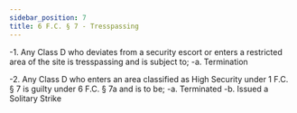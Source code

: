 ```yaml
---
sidebar_position: 7
title: 6 F.C. § 7 - Tresspassing
---
```


-1. Any Class D who deviates from a security escort or enters a restricted area of the site is tresspassing and is subject to;
-a. Termination

-2. Any Class D who enters an area classified as High Security under 1 F.C. § 7 is guilty under 6 F.C. § 7a and is to be;
-a. Terminated
-b. Issued a Solitary Strike